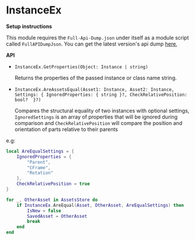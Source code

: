 # InstanceEx

**Setup instructions**

This module requires the `Full-Api-Dump.json` under itself as a module script called `FullAPIDumpJson`. You can get the latest version's api dump [here](https://github.com/MaximumADHD/Roblox-Client-Tracker/blob/roblox/Full-API-Dump.json), 

**API**

- `InstanceEx.GetProperties(Object: Instance | string)` <div>Returns the properties of the passed instance or class name string.</div>

- `InstanceEx.AreAssetsEqual(Asset1: Instance, Asset2: Instance, Settings: { IgnoredProperties: { string }?, CheckRelativePosition: bool?  }?)` <div>Compares the structural equality of two instances with optional settings, `IgnoredSettings` is an array of properties that will be ignored during comparison and `CheckRelativePosition` will compare the position and orientation of parts relative to their parents</div>

e.g:

```lua
local AreEqualSettings = {
    IgnoredProperties = {
        "Parent",
        "CFrame",
        "Rotation"
    },
    CheckRelativePosition = true
}

for _, OtherAsset in AssetsStore do
    if InstanceEx.AreEqual(Asset, OtherAsset, AreEqualSettings) then
        IsNew = false
        SavedAsset = OtherAsset
        break
    end
end
```
